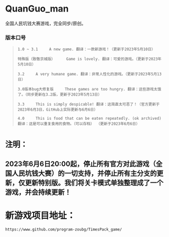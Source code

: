 # QuanGuo_man
全国人民坑钱大赛游戏，完全同步/原创。

### 版本口号
> ```doc
> 1.0 ~ 3.1     A new game. 翻译：一款新游戏！（更新于2023年5月10日）
> 
> 特殊版（致敬京城版）     Game is lovely. 翻译：可爱的游戏。（更新于2023年5月10日）
> 
> 3.2     A very humane game. 翻译：非常人性化的游戏。（更新于2023年5月13日）
> 
> 3.0版本bug大修复版     These games are too hungry. 翻译：这些游戏太饿了。（同步更新在3.2版，更新于2023年5月13日）
> 
> 3.3     This is simply despicable! 翻译：这简直太可恶了！（官方更新于2023年6月3日，GitHub上实际更新与6月6日）
> 
> 4.0     This is food that can be eaten repeatedly. (ok archived) 翻译：这是可以重复食用的食物。（可以存档） （更新于2023年6月6日）
> 

# `````注明：`````
## 2023年6月6日20:00起，停止所有官方对此游戏（全国人民坑钱大赛）的一切支持，并停止所有主分支的更新，仅更新特别版。我们将关卡模式单独整理成了一个游戏，并会持续更新！
# 新游戏项目地址：
`https://www.github.com/program-zoubg/TimesPack_game/`
